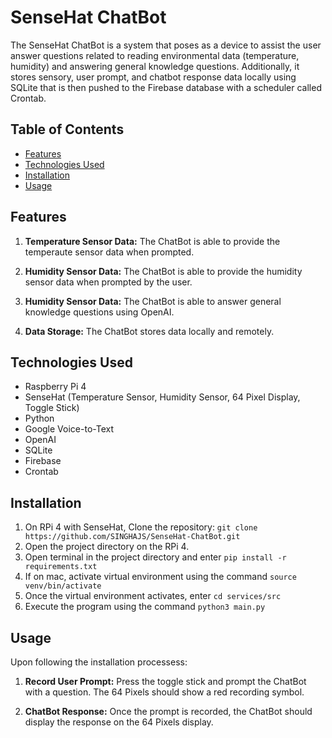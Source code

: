 # SenseHat ChatBot
The SenseHat ChatBot is a system that poses as a device to assist the user answer questions related to reading environmental data (temperature, humidity) and answering general knowledge questions. Additionally, it stores sensory, user prompt, and chatbot response data locally using SQLite that is then pushed to the Firebase database with a scheduler called Crontab. 

## Table of Contents

- [Features](#features)
- [Technologies Used](#technologies-used)
- [Installation](#installation)
- [Usage](#usage)

## Features

1. **Temperature Sensor Data:** The ChatBot is able to provide the temperaute sensor data when prompted. 

2. **Humidity Sensor Data:** The ChatBot is able to provide the humidity sensor data when prompted by the user. 

3. **Humidity Sensor Data:** The ChatBot is able to answer general knowledge questions using OpenAI. 

4. **Data Storage:** The ChatBot stores data locally and remotely. 

## Technologies Used

- Raspberry Pi 4
- SenseHat (Temperature Sensor, Humidity Sensor, 64 Pixel Display, Toggle Stick)
- Python
- Google Voice-to-Text
- OpenAI 
- SQLite 
- Firebase
- Crontab

## Installation

1. On RPi 4 with SenseHat, Clone the repository: `git clone https://github.com/SINGHAJS/SenseHat-ChatBot.git`
2. Open the project directory on the RPi 4.
3. Open terminal in the project directory and enter `pip install -r requirements.txt`
4. If on mac, activate virtual environment using the command `source venv/bin/activate`
5. Once the virtual environment activates, enter `cd services/src`
6. Execute the program using the command `python3 main.py`

## Usage

Upon following the installation processess:

1. **Record User Prompt:** Press the toggle stick and prompt the ChatBot with a question. The 64 Pixels should show a red recording symbol. 

2. **ChatBot Response:** Once the prompt is recorded, the ChatBot should display the response on the 64 Pixels display.
